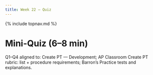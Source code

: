 ```yaml
---
title: Week 22 — Quiz
---
```

{% include topnav.md %}

# Mini-Quiz (6–8 min)

Q1–Q4 aligned to: Create PT — Development; AP Classroom Create PT rubric: list + procedure requirements; Barron’s Practice tests and explanations.
